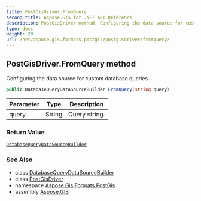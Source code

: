 ```yaml
---
title: PostGisDriver.FromQuery
second_title: Aspose.GIS for .NET API Reference
description: PostGisDriver method. Configuring the data source for custom database queries
type: docs
weight: 20
url: /net/aspose.gis.formats.postgis/postgisdriver/fromquery/
---
```

## PostGisDriver.FromQuery method

Configuring the data source for custom database queries.

```csharp
public DatabaseQueryDataSourceBuilder FromQuery(string query)
```

| Parameter | Type | Description |
| --- | --- | --- |
| query | String | Query string. |

### Return Value

[`DatabaseQueryDataSourceBuilder`](../../../aspose.gis.formats.database/databasequerydatasourcebuilder/)

### See Also

* class [DatabaseQueryDataSourceBuilder](../../../aspose.gis.formats.database/databasequerydatasourcebuilder/)
* class [PostGisDriver](../)
* namespace [Aspose.Gis.Formats.PostGis](../../postgisdriver/)
* assembly [Aspose.GIS](../../../)


